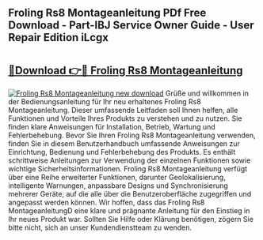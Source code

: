 ## Froling Rs8 Montageanleitung PDf Free Download - Part-IBJ Service Owner Guide - User Repair Edition iLcgx

# <h2><a href="http://df6zuh.blite.top/?on=Froling+Rs8+Montageanleitung">🔗Download 👉🔴 Froling Rs8 Montageanleitung</a></h2>

[![Froling Rs8 Montageanleitung new download](https://i.imgur.com/lujVjoI.png)](http://df6zuh.blite.top/?on=Froling+Rs8+Montageanleitung)
Grüße und willkommen in der Bedienungsanleitung für Ihr neu erhaltenes Froling Rs8 Montageanleitung. Dieser umfassende Leitfaden soll Ihnen helfen, alle Funktionen und Vorteile Ihres Produkts zu verstehen und zu nutzen. Sie finden klare Anweisungen für Installation, Betrieb, Wartung und Fehlerbehebung. Bevor Sie Ihren Froling Rs8 Montageanleitung verwenden, finden Sie in diesem Benutzerhandbuch umfassende Anweisungen zur Einrichtung, Bedienung und Fehlerbehebung des Produkts. Es enthält schrittweise Anleitungen zur Verwendung der einzelnen Funktionen sowie wichtige Sicherheitsinformationen. Froling Rs8 Montageanleitung verfügt über eine Reihe erweiterter Funktionen, darunter Geolokalisierung, intelligente Warnungen, anpassbare Designs und Synchronisierung mehrerer Geräte, auf die alle über die Benutzeroberfläche zugegriffen und angepasst werden können. Wir hoffen, dass das Froling Rs8 MontageanleitungD eine klare und prägnante Anleitung für den Einstieg in Ihr neues Produkt war. Sollten Sie Hilfe oder Klärung benötigen, zögern Sie bitte nicht, sich an unser Kundendienstteam zu wenden.
